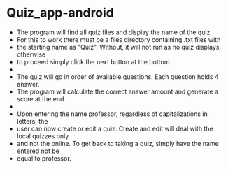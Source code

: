 # Quiz_app-android
 * The program will find all quiz files and display the name of the quiz.
 * For this to work there must be a files directory containing .txt files with
 * the starting name as "Quiz". Without, it will not run as no quiz displays, otherwise
 * to proceed simply click the next button at the bottom.
 *
 * The quiz will go in order of available questions. Each question holds 4 answer.
 * The program will calculate the correct answer amount and generate a score at the end
 * 
 * Upon entering the name professor, regardless of capitalizations in letters, the
 * user can now create or edit a quiz. Create and edit will deal with the local quizzes only
 * and not the online. To get back to taking a quiz, simply have the name entered not be
 * equal to professor.
